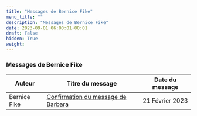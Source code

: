 ```yaml
---
title: "Messages de Bernice Fike"
menu_title: ""
description: "Messages de Bernice Fike"
date: 2023-09-01 06:00:01+00:01
draft: False
hidden: True
weight:
---
```

### Messages de Bernice Fike

**Auteur** | **Titre du message** | **Date du message**  
---|---|---
Bernice Fike | [Confirmation du message de Barbara](/fr-contemporary-messages/fr-contemporary-messages-by-date-order/fr-contemporary-messages-2023/fr-2023-2-21-2-af-bernice-fike/) | 21 Février 2023